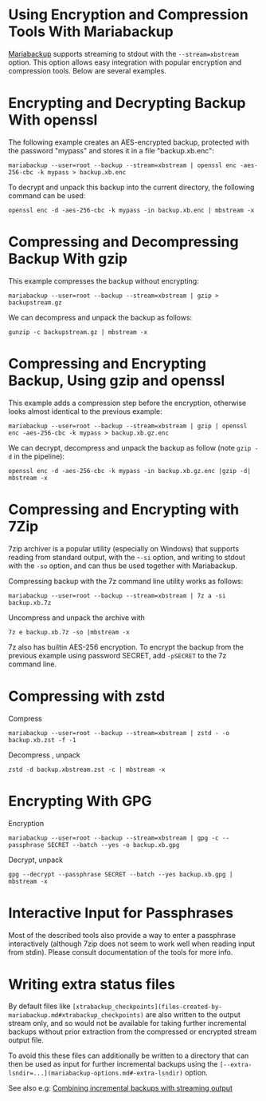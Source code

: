 # Using Encryption and Compression Tools With Mariabackup

[Mariabackup](/kb/en/backup-restore-and-import-clients-mariadb-backup/) supports streaming to stdout with the `--stream=xbstream` option. This option allows easy integration with popular encryption and compression tools. Below are several examples.

#

# Encrypting and Decrypting Backup With openssl

The following example creates an AES-encrypted backup, protected with the password "mypass" and stores it in a file "backup.xb.enc":

```
mariabackup --user=root --backup --stream=xbstream | openssl enc -aes-256-cbc -k mypass > backup.xb.enc
```

To decrypt and unpack this backup into the current directory, the following command can be used:

```
openssl enc -d -aes-256-cbc -k mypass -in backup.xb.enc | mbstream -x
```

#

# Compressing and Decompressing Backup With gzip

This example compresses the backup without encrypting:

```
mariabackup --user=root --backup --stream=xbstream | gzip > backupstream.gz
```

We can decompress and unpack the backup as follows:

```
gunzip -c backupstream.gz | mbstream -x
```

#

# Compressing and Encrypting Backup, Using gzip and openssl

This example adds a compression step before the encryption, otherwise looks almost identical to the previous example:

```
mariabackup --user=root --backup --stream=xbstream | gzip | openssl enc -aes-256-cbc -k mypass > backup.xb.gz.enc
```

We can decrypt, decompress and unpack the backup as follow (note `gzip -d` in the pipeline):

```
openssl enc -d -aes-256-cbc -k mypass -in backup.xb.gz.enc |gzip -d| mbstream -x
```

#

# Compressing and Encrypting with 7Zip

7zip archiver is a popular utility (especially on Windows) that supports reading from standard output, with the -`-si` option, and writing to stdout with the `-so` option, and can thus be used together with Mariabackup.

Compressing backup with the 7z command line utility works as follows:

```
mariabackup --user=root --backup --stream=xbstream | 7z a -si backup.xb.7z
```

Uncompress and unpack the archive with

```
7z e backup.xb.7z -so |mbstream -x
```

7z also has builtin AES-256 encryption. To encrypt the backup from the previous example using password SECRET, add `-pSECRET` to the 7z command line.

#

# Compressing with zstd

Compress

```
mariabackup --user=root --backup --stream=xbstream | zstd - -o backup.xb.zst -f -1
```

Decompress , unpack

```
zstd -d backup.xbstream.zst -c | mbstream -x
```

#

# Encrypting With GPG

Encryption

```
mariabackup --user=root --backup --stream=xbstream | gpg -c --passphrase SECRET --batch --yes -o backup.xb.gpg
```

Decrypt, unpack

```
gpg --decrypt --passphrase SECRET --batch --yes backup.xb.gpg | mbstream -x
```

#

# Interactive Input for Passphrases

Most of the described tools also provide a way to enter a passphrase interactively (although 7zip does not seem to work well when reading input from stdin). Please consult documentation of the tools for more info.

#

# Writing extra status files

By default files like `[xtrabackup_checkpoints](files-created-by-mariabackup.md#xtrabackup_checkpoints)` are also written to the output stream only, and so would not be available for taking further incremental backups without prior extraction from the compressed or encrypted stream output file.

To avoid this these files can additionally be written to a directory that can then be used as input for further incremental backups using the `[--extra-lsndir=...](mariabackup-options.md#-extra-lsndir)` option.

See also e.g: [Combining incremental backups with streaming output](https://mariadb.com/kb/en/incremental-backup-and-restore-with-mariabackup/#combining-with-stream-output)